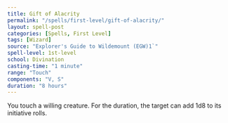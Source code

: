 ```yaml
---
title: Gift of Alacrity
permalink: "/spells/first-level/gift-of-alacrity/"
layout: spell-post
categories: [Spells, First Level]
tags: [Wizard]
source: "Explorer's Guide to Wildemount (EGW)1`"
spell-level: 1st-level
school: Divination
casting-time: "1 minute"
range: "Touch"
components: "V, S"
duration: "8 hours"
---
```


You touch a willing creature. For the duration, the target can add 1d8 to its initiative rolls.
